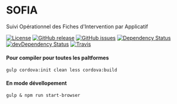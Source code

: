 # SOFIA
Suivi Opérationnel des Fiches d'Intervention par Applicatif

[![License](https://img.shields.io/badge/license-MIT-red.svg)](https://github.com/adentes-org/SOFIA/blob/master/LICENSE.md)
[![GitHub release](https://img.shields.io/github/release/adentes-org/SOFIA.svg)](https://github.com/adentes-org/SOFIA/releases)
[![GitHub issues](https://img.shields.io/github/issues/adentes-org/SOFIA.svg)](https://github.com/adentes-org/SOFIA/issues)
[![Dependency Status](https://david-dm.org/adentes-org/SOFIA.svg)](https://david-dm.org/adentes-org/SOFIA)
[![devDependency Status](https://david-dm.org/adentes-org/SOFIA/dev-status.svg)](https://david-dm.org/adentes-org/SOFIA#info=devDependencies)
[![Travis](https://api.travis-ci.org/adentes-org/SOFIA.svg?branch=master)](https://travis-ci.org/adentes-org/SOFIA)


#### Pour compiler pour toutes les paltformes
```
gulp cordova:init clean less cordova:build
```

#### En mode dévellopement
```
gulp & npm run start-browser
```
